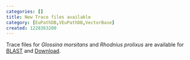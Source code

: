 ```yaml
---
categories: []
title: New Trace files available
category: [EuPathDB,VEuPathDB,VectorBase]
created: 1228363200
---
```

Trace files for <i>Glossina morsitans</i> and <i>Rhodnius prolixus</i> are available for <a href="/blast">BLAST</a> and <a href="/downloads">Download</a>.
